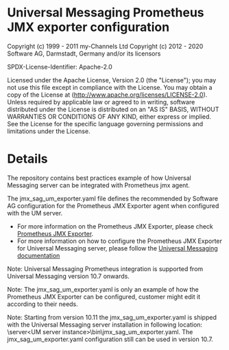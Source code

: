 # Universal Messaging Prometheus JMX exporter configuration

Copyright (c) 1999 - 2011 my-Channels Ltd
Copyright (c) 2012 - 2020 Software AG, Darmstadt, Germany and/or its licensors

SPDX-License-Identifier: Apache-2.0

Licensed under the Apache License, Version 2.0 (the "License"); you may not use this file except in compliance with the License. You may obtain a copy of the License at (http://www.apache.org/licenses/LICENSE-2.0). Unless required by applicable law or agreed to in writing, software distributed under the License is distributed on an "AS IS" BASIS, WITHOUT WARRANTIES OR CONDITIONS OF ANY KIND, either express or implied. See the License for the specific language governing permissions and limitations under the License.

# Details
The repository contains best practices example of how Universal Messaging server can be integrated with Prometheus jmx agent.

The jmx_sag_um_exporter.yaml file defines the recommended by Software AG configuration for the Prometheus JMX Exporter agent when configured with the UM server.
- For more information on the Prometheus JMX Exporter, please check [Prometheus JMX Exporter](https://github.com/prometheus/jmx_exporter).
- For more information on how to configure the Prometheus JMX Exporter for Universal Messaging server, please follow the [Universal Messaging documentation]( https://documentation.softwareag.com/universal_messaging/num10-7/10-7_UM_webhelp/index.html#page/um-webhelp%2Fta-ops_enable_jmx_exporter_agent.html%23)

Note: Universal Messaging Prometheus integration is supported from Universal Messaging version 10.7 onwards.

Note: The jmx_sag_um_exporter.yaml is only an example of how the Prometheus JMX Exporter can be configured, customer might edit it according to their needs.

Note: Starting from version 10.11 the jmx_sag_um_exporter.yaml is shipped with the Universal Messaging server installation in following location: <UM install folder>\server\<UM server instance>\bin\jmx_sag_um_exporter.yaml. The jmx_sag_um_exporter.yaml configuration still can be used in version 10.7.
